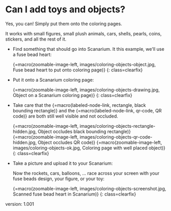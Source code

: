 # Can I add toys and objects?

Yes, you can!
Simply put them onto the coloring pages.

It works with small figures, small plush animals, cars, shells, pearls, coins, stickers, and all the rest of it.

* Find something that should go into Scanarium.
    It this example, we'll use a fuse bead heart:

    {=macro(zoomable-image-left, images/coloring-objects-object.jpg, Fuse bead heart to put onto coloring page)}
{: class=clearfix}

* Put it onto a Scanarium coloring page:

    {=macro(zoomable-image-left, images/coloring-objects-drawing.jpg, Object on a Scanarium coloring page)}
{: class=clearfix}

* Take care that the {=macro(labeled-node-link, rectangle, black bounding rectangle)} and the {=macro(labeled-node-link, qr-code, QR code)} are both still well visible and not occluded.

    {=macro(zoomable-image-left, images/coloring-objects-rectangle-hidden.jpg, Object occludes black bounding rectangle)}
    {=macro(zoomable-image-left, images/coloring-objects-qr-code-hidden.jpg, Object occludes QR code)}
    {=macro(zoomable-image-left, images/coloring-objects-ok.jpg, Coloring page with well placed object)}
{: class=clearfix}

* Take a picture and upload it to your Scanarium:

    Now the rockets, cars, balloons, … race across your screen with your fuse beads design, your figure, or your toy:

    {=macro(zoomable-image-left, images/coloring-objects-screenshot.jpg, Scanned fuse bead heart in Scanarium)}
{: class=clearfix}


version: 1.001
